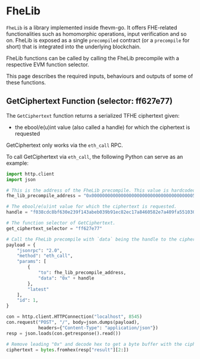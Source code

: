 # FheLib

`FheLib` is a library implemented inside fhevm-go. It offers FHE-related functionalities such as homomorphic operations, input verification and so on. FheLib is exposed as a single `precompiled` contract (or a `precompile` for short) that is integrated into the underlying blockchain.

FheLib functions can be called by calling the FheLib precompile with a respective EVM function selector.

This page describes the required inputs, behaviours and outputs of some of these functions.

## GetCiphertext Function (selector: ff627e77)

The `GetCiphertext` function returns a serialized TFHE ciphertext given:
 * the ebool/e(u)int value (also called a handle) for which the ciphertext is requested

GetCiphertext only works via the `eth_call` RPC.

To call GetCiphertext via `eth_call`, the following Python can serve as an example:

```python
import http.client
import json

# This is the address of the FheLib precompile. This value is hardcoded per blockchain.
fhe_lib_precompile_address = "0x000000000000000000000000000000000000005d"

# The ebool/e(u)int value for which the ciphertext is requested.
handle = "f038cdc8bf630e239f143abeb039b91ec82ec17a8460582e7a409fa551030c06"

# The function selector of GetCiphertext.
get_ciphertext_selector = "ff627e77"

# Call the FheLib precompile with `data` being the handle to the ciphertext.
payload = {
    "jsonrpc": "2.0",
    "method": "eth_call",
    "params": [
        {
            "to": fhe_lib_precompile_address,
            "data": "0x" + handle
        },
        "latest"
    ],
    "id": 1,
}

con = http.client.HTTPConnection("localhost", 8545)
con.request("POST", "/", body=json.dumps(payload),
            headers={"Content-Type": "application/json"})
resp = json.loads(con.getresponse().read())

# Remove leading "0x" and decode hex to get a byte buffer with the ciphertext.
ciphertext = bytes.fromhex(resp["result"][2:])
```
